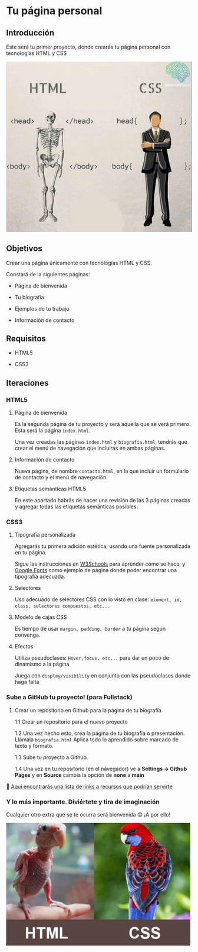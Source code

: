 # Tu página personal #

## Introducción ##

Este será tu primer proyecto, donde crearás tu página personal con tecnologías HTML y CSS

![img](assets/htmlcssmeme.png)

## Objetivos ##

Crear una página únicamente con tecnologías HTML y CSS.

Constará de la siguientes páginas:

- Página de bienvenida

- Tu biografía

- Ejemplos de tu trabajo

- Información de contacto

## Requisitos ##

- HTML5

- CSS3

## Iteraciones ##

### HTML5 ###

1. Página de bienvenida

    Es la segunda página de tu proyecto y será aquella que se verá primero. Esta será la página `index.html`.

    Una vez creadas las páginas `index.html` y `biografia.html`, tendrás que crear el menú de navegación que incluirás en ambas páginas.

2. Información de contacto

    Nueva página, de nombre `contacto.html`, en la que incluir un formulario de contacto y el menú de navegación.

3. Etiquetas semánticas HTML5

    En este apartado habrás de hacer una revisión de las 3 páginas creadas y agregar todas las etiquetas semánticas posibles.

### CSS3 ###

1. Tipografía personalizada

    Agregarás tu primera adición estética, usando una fuente personalizada en tu página.

    Sigue las instrucciones en [W3Schools](https://www.w3schools.com/howto/howto_google_fonts.asp) para aprender cómo se hace, y [Google Fonts](https://fonts.google.com) como ejemplo de página donde poder encontrar una tipografía adecuada.

2. Selectores

    Uso adecuado de selectores CSS con lo visto en clase: `element, id, class, selectores compuestos, etc...`

2. Modelo de cajas CSS

    Es tiempo de usar `margin, padding, border` a tu página según convenga.

3. Efectos

    Utiliza pseudoclases: `Hover,focus, etc...` para dar un poco de dinamismo a la página

    Juega con `display/visibility` en conjunto con las pseudoclases donde haga falta 

### Sube a GitHub tu proyecto! (para Fullstack) ###

1. Crear un repositorio en Github para la página de tu biografía.

    1.1 Crear un repositorio para el nuevo proyecto

    1.2 Una vez hecho esto, crea la página de tu biografía o presentación. Llámala `biografia.html` Aplica todo lo aprendido sobre marcado de texto y formato.

    1.3 Sube tu proyecto a Github.
    
    1.4 Una vez en tu repositorio (en el navegador) ve a **Settings -> Github Pages** y en **Source** cambia la opción de **none** a **main**

🧩 [Aquí encontrarás una lista de links a recursos que podrían servirte](usefulLinks.md)

### Y lo más importante. Diviértete y tira de imaginación ###

Cualquier otro extra que se te ocurra será bienvenida :blush: ¡A por ello!

![img](assets/htmlcss.jpg)





